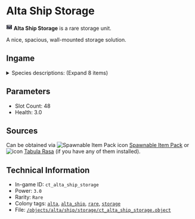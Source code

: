 # Alta Ship Storage

<img src="https://raw.githubusercontent.com/Ceterai/Enternia/main/objects/alta/ship/storage/icon.png" alt="Alta Ship Storage icon" loading="lazy" height="16px" width="auto" /> **Alta Ship Storage** is a rare storage unit.

A nice, spacious, wall-mounted storage solution.

## Ingame

<details markdown="1"><summary>Species descriptions: (Expand 8 items)</summary>

- Alta: A storage option for alta ships.
- Apex: A locker made from metal.
- Avian: A place to keep your things.
- Floran: Floran can ssstuff things into locker.
- Glitch: Neutral. A metallic storage locker.
- Human: It's an industrial looking storage locker.
- Hylotl: Somewhere to store personal belongings.
- Novakid: A locker in the wall.

</details>

## Parameters

- Slot Count: 48  
- Health: 3.0

## Sources

Can be obtained via <img src="https://raw.githubusercontent.com/Silverfeelin/Starbound-SpawnableItemPack/master/interface/sip/iconSmall.png" alt="Spawnable Item Pack icon" width="18" height="14"/> [Spawnable Item Pack](https://steamcommunity.com/sharedfiles/filedetails/?id=733665104) or <img src="https://steamuserimages-a.akamaihd.net/ugc/263843960696222713/3EC9A7C005541F7D577EBCB8C5736B4EFC9973D6/" alt="icon" width="8" height="12"/> [Tabula Rasa](https://community.playstarbound.com/resources/the-tabula-rasa.3222/) (if you have any of them installed).

## Technical Information

- In-game ID: `ct_alta_ship_storage`
- Power: `3.0`
- Rarity: `Rare`
- Colony tags: [`alta`](https://ceterai.github.io/MyEnternia/Wiki/Tags/Alta), [`alta_ship`](https://ceterai.github.io/MyEnternia/Wiki/Tags/AltaShip), [`rare`](https://ceterai.github.io/MyEnternia/Wiki/Tags/Rare), [`storage`](https://ceterai.github.io/MyEnternia/Wiki/Tags/Storage)
- File: [`/objects/alta/ship/storage/ct_alta_ship_storage.object`](https://github.com/Ceterai/Enternia/blob/main/objects/alta/ship/storage/ct_alta_ship_storage.object)
